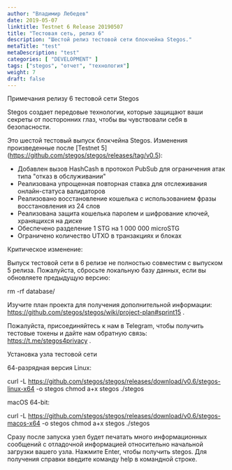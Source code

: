 ```yaml
---
author: "Владимир Лебедев"
date: 2019-05-07
linktitle: Testnet 6 Release 20190507
title: "Тестовая сеть, релиз 6"
description: "Шестой релиз тестовой сети блокчейна Stegos."
metaTitle: "test"
metaDescription: "test"
categories: [ "DEVELOPMENT" ]
tags: ["stegos", "отчет", "технология"]
weight: 7
draft: false
---
```


Примечания релизу 6 тестовой сети Stegos

Stegos создает передовые технологии, которые защищают ваши секреты от посторонних глаз, чтобы вы чувствовали себя в безопасности.

Это шестой тестовый выпуск блокчейна Stegos. Изменения произведенные после [Testnet 5] (https://github.com/stegos/stegos/releases/tag/v0.5):

 - Добавлен вызов HashCash в протокол PubSub для ограничения атак типа "отказ в обслуживании"
 - Реализована упрощенная повторная ставка для отслеживания онлайн-статуса валидаторов
 - Реализовано восстановление кошелька с использованием фразы восстановления из 24 слов
 - Реализована защита кошелька паролем и шифрование ключей, хранящихся на диске
 - Обеспечено разделение 1 STG на 1 000 000 microSTG
 - Ограничено количество UTXO в транзакциях и блоках


Критическое изменение:

Выпуск тестовой сети в 6 релизе не полностью совместим с выпуском 5 релиза. Пожалуйста, сбросьте локальную базу данных, если вы обновляете предыдущую версию:

rm -rf database/


Изучите план проекта для получения дополнительной информации: https://github.com/stegos/stegos/wiki/project-plan#sprint15 .

Пожалуйста, присоединяйтесь к нам в Telegram, чтобы получить тестовые токены и дайте нам обратную связь: https://t.me/stegos4privacy .


Установка узла тестовой сети

64-разрядная версия Linux:

curl -L https://github.com/stegos/stegos/releases/download/v0.6/stegos-linux-x64 -o stegos
chmod a+x stegos
./stegos


macOS 64-bit:

curl -L https://github.com/stegos/stegos/releases/download/v0.6/stegos-macos-x64 -o stegos
chmod a+x stegos
./stegos

Сразу после запуска узел будет печатать много информационных сообщений с отладочной информацией относительно начальной загрузки вашего узла. Нажмите Enter, чтобы получить stegos. Для получения справки введите команду help в командной строке.
